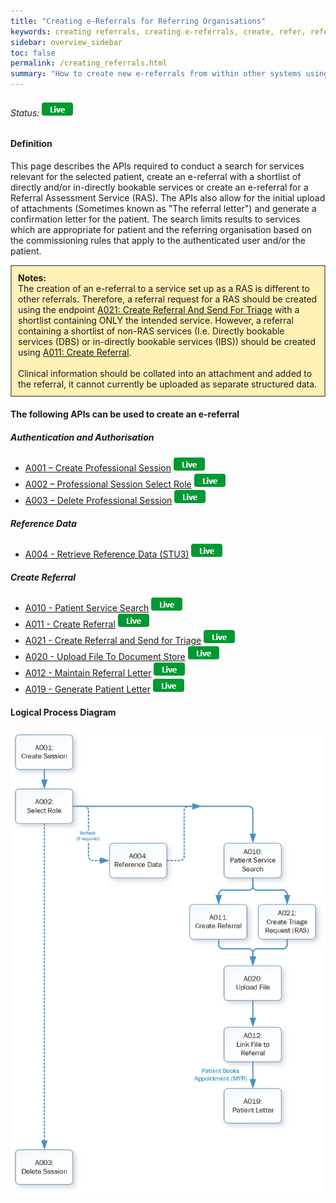 ```yaml
---
title: "Creating e-Referrals for Referring Organisations"
keywords: creating referrals, creating e-referrals, create, refer, referring
sidebar: overview_sidebar
toc: false
permalink: /creating_referrals.html
summary: "How to create new e-referrals from within other systems using the e-RS integration APIs"
---
```


###### Status: ![Live](images/icons/api_live.png)

#### Definition

This page describes the APIs required to conduct a search for services relevant for the selected patient, create an e-referral with a shortlist of directly and/or in-directly bookable services or create an e-referral for a Referral Assessment Service (RAS). The APIs also allow for the initial upload of attachments (Sometimes known as "The referral letter") and generate a confirmation letter for the patient. The search limits results to services which are appropriate for patient and the referring organisation based on the commissioning rules that apply to the authenticated user and/or the patient.

<div style="border: 2px solid #888888; padding: 10px; background: #fff1b5;">
<b>Notes:</b><br>
The creation of an e-referral to a service set up as a RAS is different to other referrals. Therefore, a referral request for a RAS should be created using the endpoint <a href="/explore_endpoint_a021.html">A021: Create Referral And Send For Triage</a> with a shortlist containing ONLY the intended service. However, a referral containing a shortlist of non-RAS services (I.e. Directly bookable services (DBS) or in-directly bookable services (IBS)) should be created using <a href="/explore_endpoint_a011.html">A011: Create Referral</a>.
<br>
<br>
Clinical information should be collated into an attachment and added to the referral, it cannot currently be uploaded as separate structured data.   
</div>   

#### The following APIs can be used to create an e-referral

##### Authentication and Authorisation
* [A001 – Create Professional Session](explore_endpoint_a001.html) ![Live](images/icons/api_live.png)
* [A002 – Professional Session Select Role](explore_endpoint_a002.html) ![Live](images/icons/api_live.png)
* [A003 – Delete Professional Session](explore_endpoint_a003.html) ![Live](images/icons/api_live.png)

##### Reference Data
* [A004 - Retrieve Reference Data (STU3)](explore_endpoint_a004_STU3.html) ![Live](images/icons/api_live.png)

##### Create Referral
* [A010 - Patient Service Search](explore_endpoint_a010.html) ![Live](images/icons/api_live.png)
* [A011 - Create Referral](explore_endpoint_a011.html) ![Live](images/icons/api_live.png)
* [A021 - Create Referral and Send for Triage](explore_endpoint_a021.html) ![Live](images/icons/api_live.png)
* [A020 - Upload File To Document Store](explore_endpoint_a020.html) ![Live](images/icons/api_live.png)
* [A012 - Maintain Referral Letter](explore_endpoint_a012.html) ![Live](images/icons/api_live.png)
* [A019 - Generate Patient Letter](explore_endpoint_a019.html) ![Live](images/icons/api_live.png)


#### Logical Process Diagram

![Creating Referrals](images/explore/creating_referrals.png)
